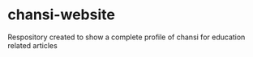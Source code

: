 # chansi-website
Respository created to show a complete profile of chansi for education related articles
